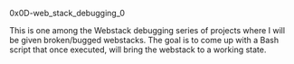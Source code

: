 0x0D-web_stack_debugging_0

This is one among the Webstack debugging series of projects where I will be given broken/bugged webstacks. The goal is to come up with a Bash script that once executed, will bring the webstack to a working state.
